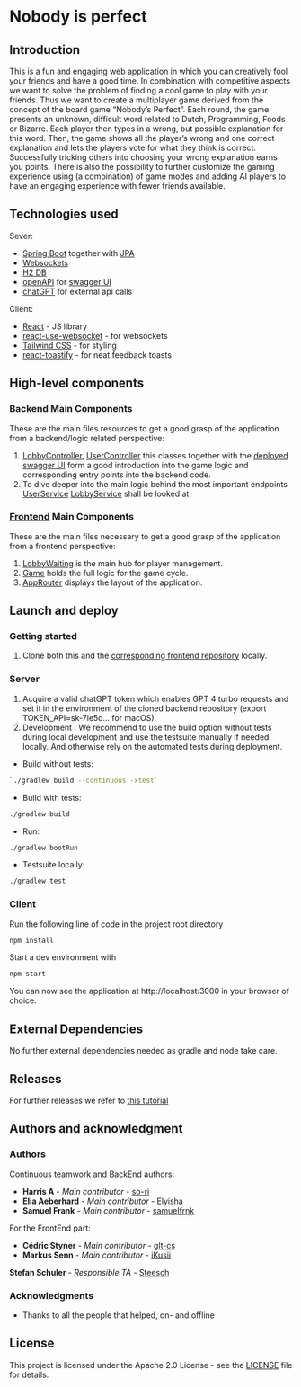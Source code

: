 # Nobody is perfect

## Introduction 

This is a fun and engaging web application in which you can creatively fool your
friends and have a good time. In combination with competitive aspects we want to solve the
problem of finding a cool game to play with your friends. Thus we want to create a multiplayer
game derived from the concept of the board game “Nobody’s Perfect”. Each round, the game
presents an unknown, difficult word related to Dutch, Programming, Foods or Bizarre. Each player then types in a wrong, but
possible explanation for this word. Then, the game shows all the player’s wrong and one correct
explanation and lets the players vote for what they think is correct. Successfully tricking others
into choosing your wrong explanation earns you points. There is also the possibility to further customize the gaming experience 
using (a combination) of game modes and adding AI players to have an engaging experience with fewer friends available.  


## Technologies used

Sever: 
- [Spring Boot](https://spring.io/projects/spring-boot) together with [JPA](https://spring.io/projects/spring-data-jpa)
- [Websockets](https://mvnrepository.com/artifact/org.springframework.boot/spring-boot-starter-websocket/3.2.4)
- [H2 DB](https://www.h2database.com/html/main.html)
- [openAPI](https://mvnrepository.com/artifact/org.springdoc/springdoc-openapi-ui/1.7.0) for [swagger UI](https://sopra-fs24-group-38-server.oa.r.appspot.com/swagger-ui/index.html)
- [chatGPT](https://help.openai.com/en/articles/7039783-how-can-i-access-the-chatgpt-api) for external api calls

Client: 
- [React](https://react.dev/) - JS library
- [react-use-websocket](https://www.npmjs.com/package/react-use-websocket) - for websockets
- [Tailwind CSS](https://tailwindcss.com/) - for styling
- [react-toastify](https://fkhadra.github.io/react-toastify/introduction) - for neat feedback toasts

## High-level components

### Backend Main Components

These are the main files resources to get a good grasp of the application from a backend/logic related perspective:
1. [LobbyController](https://github.com/sopra-fs24-group-38/sopra-fs24-group-38-server/blob/main/src/main/java/ch/uzh/ifi/hase/soprafs24/controller/LobbyController.java),
[UserController](https://github.com/sopra-fs24-group-38/sopra-fs24-group-38-server/blob/main/src/main/java/ch/uzh/ifi/hase/soprafs24/controller/UserController.java)
this classes together with the [deployed swagger UI](https://sopra-fs24-group-38-server.oa.r.appspot.com/swagger-ui/index.html)
form a good introduction into the game logic and corresponding entry points into the backend code. 
2. To dive deeper into the main logic behind the most important endpoints [UserService](https://github.com/sopra-fs24-group-38/sopra-fs24-group-38-server/blob/main/src/main/java/ch/uzh/ifi/hase/soprafs24/service/UserService.java) [LobbyService](https://github.com/sopra-fs24-group-38/sopra-fs24-group-38-server/blob/main/src/main/java/ch/uzh/ifi/hase/soprafs24/service/LobbyService.java)
shall be looked at. 

### [Frontend](https://github.com/sopra-fs24-group-38/sopra-fs24-group-38-client) Main Components

These are the main files necessary to get a good grasp of the application from a frontend perspective:

1. [LobbyWaiting](https://github.com/sopra-fs24-group-38/sopra-fs24-group-38-client/tree/main/src/components/pages/LobbyWaiting.jsx) is the main hub for player management.
2. [Game](https://github.com/sopra-fs24-group-38/sopra-fs24-group-38-client/tree/main/src/components/pages/Game.jsx) holds the full logic for the game cycle.
3. [AppRouter](https://github.com/sopra-fs24-group-38/sopra-fs24-group-38-client/tree/main/src/components/router/AppRouter.jsx) displays the layout of the application.


## Launch and deploy 
### Getting started 
1. Clone both this and the [corresponding frontend repository](https://github.com/sopra-fs24-group-38/sopra-fs24-group-38-client) locally.
### Server
1. Acquire a valid chatGPT token which enables GPT 4 turbo requests and set it in the environment of the cloned backend repository (export TOKEN_API=sk-7ie5o... for macOS). 
2. Development : 
We recommend to use the build option without tests during local development and use the testsuite manually if needed locally.
And otherwise rely on the automated tests during deployment.

- Build without tests:
```bash
`./gradlew build --continuous -xtest`
```
- Build with tests: 
```bash
./gradlew build
```
- Run:
```bash
./gradlew bootRun
```
- Testsuite locally:
```bash
./gradlew test
```
### Client

Run the following line of code in the project root directory

```bash
npm install
```

Start a dev environment with

```bash
npm start
```
You can now see the application at http://localhost:3000 in your browser of choice.

## External Dependencies 
No further external dependencies needed as gradle and node take care.

## Releases 
For further releases we refer to [this tutorial](https://docs.github.com/en/repositories/releasing-projects-on-github/managing-releases-in-a-repository)




## Authors and acknowledgment 

### Authors

Continuous teamwork and BackEnd authors:
* **Harris A** - *Main contributor* - [so-ri](https://github.com/so-ri)
* **Elia Aeberhard** - *Main contributor* - [Elyisha](https://github.com/Elyisha)
* **Samuel Frank** - *Main contributor* - [samuelfrnk](https://github.com/samuelfrnk)

For the FrontEnd part:
* **Cédric Styner** - *Main contributor* - [glt-cs](https://github.com/glt-cs)
* **Markus Senn** - *Main contributor* - [iKusii](https://github.com/iKusii)

**Stefan Schuler** - *Responsible TA* - [Steesch](https://github.com/Steesch)

### Acknowledgments

* Thanks to all the people that helped, on- and offline

## License
This project is licensed under the Apache 2.0 License - see the [LICENSE](LICENSE) file for details.


